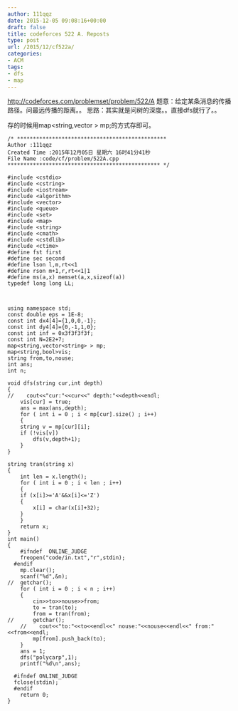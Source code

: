 ```yaml
---
author: 111qqz
date: 2015-12-05 09:08:16+00:00
draft: false
title: codeforces 522 A. Reposts
type: post
url: /2015/12/cf522a/
categories:
- ACM
tags:
- dfs
- map
---
```


http://codeforces.com/problemset/problem/522/A
题意：给定某条消息的传播路径。问最远传播的距离。。
思路：其实就是问树的深度。。直接dfs就行了。。

存的时候用map<string,vector<string> > mp;的方式存即可。

    
    /* ***********************************************
    Author :111qqz
    Created Time :2015年12月05日 星期六 16时41分41秒
    File Name :code/cf/problem/522A.cpp
    ************************************************ */
    
    #include <cstdio>
    #include <cstring>
    #include <iostream>
    #include <algorithm>
    #include <vector>
    #include <queue>
    #include <set>
    #include <map>
    #include <string>
    #include <cmath>
    #include <cstdlib>
    #include <ctime>
    #define fst first
    #define sec second
    #define lson l,m,rt<<1
    #define rson m+1,r,rt<<1|1
    #define ms(a,x) memset(a,x,sizeof(a))
    typedef long long LL;
    
    
    
    using namespace std;
    const double eps = 1E-8;
    const int dx4[4]={1,0,0,-1};
    const int dy4[4]={0,-1,1,0};
    const int inf = 0x3f3f3f3f;
    const int N=2E2+7;
    map<string,vector<string> > mp;
    map<string,bool>vis;
    string from,to,nouse;
    int ans;
    int n;
    
    void dfs(string cur,int depth)
    {
    //    cout<<"cur:"<<cur<<" depth:"<<depth<<endl;
        vis[cur] = true;
        ans = max(ans,depth);
        for ( int i = 0 ; i < mp[cur].size() ; i++)
        {
    	string v = mp[cur][i];
    	if (!vis[v])
    	    dfs(v,depth+1);
        }
    }
    
    string tran(string x)
    {
        int len = x.length();
        for ( int i = 0 ; i < len ; i++)
        {
    	if (x[i]>='A'&&x[i]<='Z')
    	{
    	    x[i] = char(x[i]+32);
    	}
        }
        return x;
    }
    int main()
    {
    	#ifndef  ONLINE_JUDGE 
    	freopen("code/in.txt","r",stdin);
      #endif
    	mp.clear();
    	scanf("%d",&n);
    //	getchar();
    	for ( int i = 0 ; i < n ; i++)
    	{
    	    cin>>to>>nouse>>from;
    	    to = tran(to);
    	    from = tran(from);
    //	    getchar();
    	//    cout<<"to:"<<to<<endl<<" nouse:"<<nouse<<endl<<" from:"<<from<<endl;
    	    mp[from].push_back(to);
    	}
    	ans = 1;
    	dfs("polycarp",1);
    	printf("%d\n",ans);
    
      #ifndef ONLINE_JUDGE  
      fclose(stdin);
      #endif
        return 0;
    }
    
